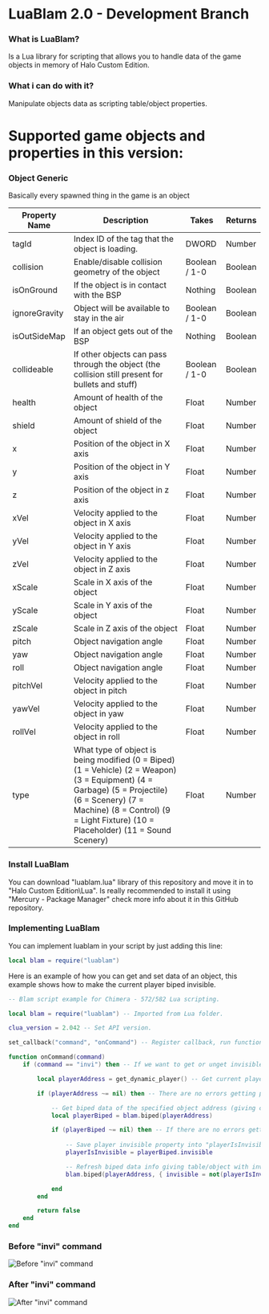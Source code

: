 # LuaBlam 2.0 - Development Branch

### What is LuaBlam?
Is a Lua library for scripting that allows you to handle data of the game objects in memory of Halo Custom Edition.

### What i can do with it?
Manipulate objects data as scripting table/object properties.

# Supported game objects and properties in this version:

### Object Generic
Basically every spawned thing in the game is an object

| Property Name | Description | Takes | Returns |
| ------------- | ------------- | ------------- | ------------- |
| tagId | Index ID of the tag that the object is loading. | DWORD | Number |
| collision | Enable/disable collision geometry of the object | Boolean / 1-0 | Boolean |
| isOnGround | If the object is in contact with the BSP | Nothing | Boolean |
| ignoreGravity | Object will be available to stay in the air | Boolean / 1-0 | Boolean |
| isOutSideMap | If an object gets out of the BSP | Nothing | Boolean |
| collideable | If other objects can pass through the object (the collision still present for bullets and stuff) | Boolean / 1-0 | Boolean |
| health | Amount of health of the object | Float | Number |
| shield | Amount of shield of the object | Float | Number |
| x | Position of the object in X axis | Float | Number |
| y | Position of the object in Y axis | Float | Number |
| z | Position of the object in z axis | Float | Number |
| xVel | Velocity applied to the object in X axis | Float | Number |
| yVel | Velocity applied to the object in Y axis | Float | Number |
| zVel | Velocity applied to the object in Z axis | Float | Number |
| xScale | Scale in X axis of the object | Float | Number |
| yScale | Scale in Y axis of the object | Float | Number |
| zScale | Scale in Z axis of the object | Float | Number |
| pitch | Object navigation angle | Float | Number |
| yaw | Object navigation angle | Float | Number |
| roll | Object navigation angle | Float | Number |
| pitchVel | Velocity applied to the object in pitch | Float | Number |
| yawVel | Velocity applied to the object in yaw | Float | Number |
| rollVel | Velocity applied to the object in roll | Float | Number |
| type | What type of object is being modified (0 = Biped) (1 = Vehicle) (2 = Weapon) (3 = Equipment) (4 = Garbage) (5 = Projectile) (6 = Scenery) (7 = Machine) (8 = Control) (9 = Light Fixture) (10 = Placeholder) (11 = Sound Scenery) | Float | Number |

### Install LuaBlam
You can download "luablam.lua" library of this repository and move it in to "Halo Custom Edition\Lua".
Is really recommended to install it using "Mercury - Package Manager" check more info about it in this GitHub repository.

### Implementing LuaBlam
You can implement luablam in your script by just adding this line:
```lua
local blam = require("luablam")
```

Here is an example of how you can get and set data of an object, this example shows how to make the current player biped invisible.
```lua
-- Blam script example for Chimera - 572/582 Lua scripting.

local blam = require("luablam") -- Imported from Lua folder.

clua_version = 2.042 -- Set API version.

set_callback("command", "onCommand") -- Register callback, run function "onCommand" when triggered.

function onCommand(command)
    if (command == "invi") then -- If we want to get or unget invisible then...

        local playerAddress = get_dynamic_player() -- Get current player memory address.

        if (playerAddress ~= nil) then -- There are no errors getting player address then...

            -- Get biped data of the specified object address (giving current player address).
            local playerBiped = blam.biped(playerAddress)

            if (playerBiped ~= nil) then -- If there are no errors getting player biped data then...
                
                -- Save player invisible property into "playerIsInvisible" variable
                playerIsInvisible = playerBiped.invisible

                -- Refresh biped data info giving table/object with invisible property with "not" operator to invert value
                blam.biped(playerAddress, { invisible = not(playerIsInvisible) })

            end
        end

        return false
    end
end
```
### Before "invi" command
![Before "invi" command](https://i.imgur.com/W8Vyw0F.png)

### After "invi" command
![After "invi" command](https://i.imgur.com/oENJ4xG.png)

